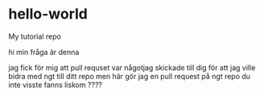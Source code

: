 # hello-world

My tutorial repo 

hi min fråga är denna 

jag fick för mig att pull requset var någotjag skickade till dig för att jag ville bidra med ngt till ditt repo 
men här gör jag en pull request på ngt repo du inte visste fanns liskom 
????

